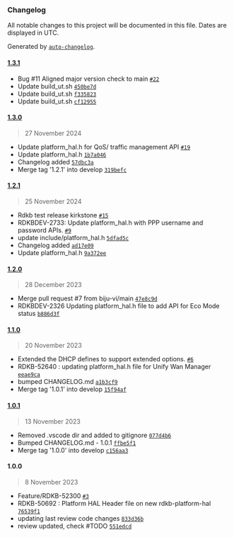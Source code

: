 ### Changelog

All notable changes to this project will be documented in this file. Dates are displayed in UTC.

Generated by [`auto-changelog`](https://github.com/CookPete/auto-changelog).

#### [1.3.1](https://github.com/rdkcentral/rdkb-halif-platform/compare/1.3.0...1.3.1)

- Bug #11 Aligned major version check to main [`#22`](https://github.com/rdkcentral/rdkb-halif-platform/pull/22)
- Update build_ut.sh [`450be7d`](https://github.com/rdkcentral/rdkb-halif-platform/commit/450be7d5ac353e704617c315ed3d3b50a8d676b1)
- Update build_ut.sh [`f335823`](https://github.com/rdkcentral/rdkb-halif-platform/commit/f335823ef400fbc7612994952974fcdff5b71d70)
- Update build_ut.sh [`cf12955`](https://github.com/rdkcentral/rdkb-halif-platform/commit/cf129554faf52b751de73df27da02702657356df)

#### [1.3.0](https://github.com/rdkcentral/rdkb-halif-platform/compare/1.2.1...1.3.0)

> 27 November 2024

- Update platform_hal.h for QoS/ traffic management API [`#19`](https://github.com/rdkcentral/rdkb-halif-platform/pull/19)
- Update platform_hal.h [`1b7a046`](https://github.com/rdkcentral/rdkb-halif-platform/commit/1b7a046e69961abadb3efd69c261094e170e0f23)
- Changelog added [`57dbc3a`](https://github.com/rdkcentral/rdkb-halif-platform/commit/57dbc3ae7497aa38d920ed50450c65a425b7577a)
- Merge tag '1.2.1' into develop [`319befc`](https://github.com/rdkcentral/rdkb-halif-platform/commit/319befc42df97e78d2471f400f91ca0e01c69648)

#### [1.2.1](https://github.com/rdkcentral/rdkb-halif-platform/compare/1.2.0...1.2.1)

> 25 November 2024

- Rdkb test release kirkstone [`#15`](https://github.com/rdkcentral/rdkb-halif-platform/pull/15)
- RDKBDEV-2733: Update platform_hal.h with PPP username and password APIs. [`#9`](https://github.com/rdkcentral/rdkb-halif-platform/pull/9)
- update include/platform_hal.h [`5dfad5c`](https://github.com/rdkcentral/rdkb-halif-platform/commit/5dfad5cb48831bc8d1ce3941cce19bfb9af52e78)
- Changelog added [`ad17e09`](https://github.com/rdkcentral/rdkb-halif-platform/commit/ad17e09c074110b3b0ffbae67606e3b3d8014217)
- Update platform_hal.h [`9a372ee`](https://github.com/rdkcentral/rdkb-halif-platform/commit/9a372eec00f6eef9dfe83306cf27d20ed1063ce1)

#### [1.2.0](https://github.com/rdkcentral/rdkb-halif-platform/compare/1.1.0...1.2.0)

> 28 December 2023

- Merge pull request #7 from biju-vi/main [`47e8c9d`](https://github.com/rdkcentral/rdkb-halif-platform/commit/47e8c9d9e2e126d563b4e2d74a590e6526391685)
- RDKBDEV-2326 Updating platform_hal.h file to add API for Eco Mode status [`b886d3f`](https://github.com/rdkcentral/rdkb-halif-platform/commit/b886d3f15bf827fc37f318879fd42851e77d5e27)

#### [1.1.0](https://github.com/rdkcentral/rdkb-halif-platform/compare/1.0.1...1.1.0)

> 20 November 2023

- Extended the DHCP defines to support extended options. [`#6`](https://github.com/rdkcentral/rdkb-halif-platform/pull/6)
- RDKB-52640 : updating platform_hal.h file for Unify Wan Manager [`eeae9ca`](https://github.com/rdkcentral/rdkb-halif-platform/commit/eeae9cafb27a2e6b0321c8767aa7c6a22c265e97)
- bumped CHANGELOG.md [`a1b3cf9`](https://github.com/rdkcentral/rdkb-halif-platform/commit/a1b3cf9f49f3f8e42e2d024f82384c3d8af157ce)
- Merge tag '1.0.1' into develop [`15f94af`](https://github.com/rdkcentral/rdkb-halif-platform/commit/15f94af6a22709f33ee941c9a661e03f9066db30)

#### [1.0.1](https://github.com/rdkcentral/rdkb-halif-platform/compare/1.0.0...1.0.1)

> 13 November 2023

- Removed .vscode dir and added to gitignore [`077d4b6`](https://github.com/rdkcentral/rdkb-halif-platform/commit/077d4b6b6da66fbf70eec58b6ec62fff6af8475b)
- Bumped CHANGELOG.md - 1.0.1 [`ffbe5f1`](https://github.com/rdkcentral/rdkb-halif-platform/commit/ffbe5f1f01cbaa45b76e9d5ad070c14c0e220b8d)
- Merge tag '1.0.0' into develop [`c156aa3`](https://github.com/rdkcentral/rdkb-halif-platform/commit/c156aa35db694726f75c01b01d7b439f7130597a)

#### 1.0.0

> 8 November 2023

- Feature/RDKB-52300 [`#3`](https://github.com/rdkcentral/rdkb-halif-platform/pull/3)
- RDKB-50692 : Platform HAL Header file on new rdkb-platform-hal [`76539f1`](https://github.com/rdkcentral/rdkb-halif-platform/commit/76539f1a1cb03fa2f720aa8f7b4214606204f47c)
- updating last review code changes [`833d36b`](https://github.com/rdkcentral/rdkb-halif-platform/commit/833d36bcb7d99f458971dce0ef1ccef4c2e7c7f9)
- review updated, check #TODO [`551edcd`](https://github.com/rdkcentral/rdkb-halif-platform/commit/551edcdffa317854f94d2deac2056be6e1808c4f)
